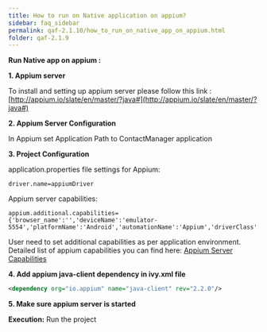 ```yaml
---
title: How to run on Native application on appium?
sidebar: faq_sidebar
permalink: qaf-2.1.10/how_to_run_on_native_app_on_appium.html
folder: qaf-2.1.9
---
```


**Run Native app on appium :**

**1. Appium server**

To install and setting up appium server please follow this link : [http://appium.io/slate/en/master/?java#](http://appium.io/slate/en/master/?java#)
   
**2. Appium Server Configuration**

In Appium set Application Path to ContactManager application
   
**3. Project Configuration**

application.properties file settings for Appium:

```properties
driver.name=appiumDriver
```

Appium server capabilities:

```properties
appium.additional.capabilities= {'browser_name':'','deviceName':'emulator-5554','platformName':'Android','automationName':'Appium','driverClass':'io.appium.java_client.android.AndroidDriver'}
```

User need to set additional capabilities as per application environment. Detailed list of appium capabilities you can find here: [Appium Server Capabilities](http://appium.io/slate/en/master/?java#appium-server-capabilities)
   
**4. Add appium java-client dependency in ivy.xml file**

```xml
<dependency org="io.appium" name="java-client" rev="2.2.0"/>
```
   
**5. Make sure appium server is started**
 

**Execution:**
Run the project
